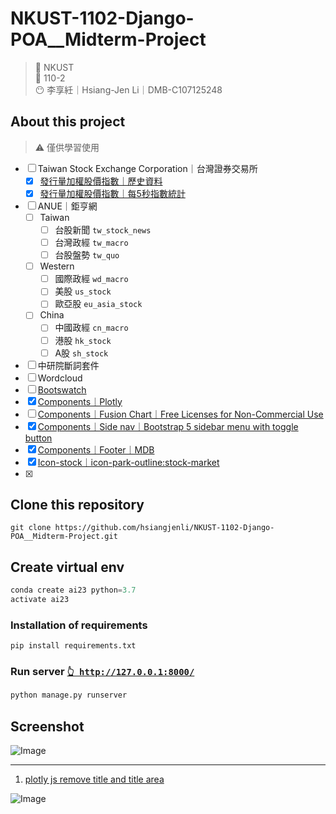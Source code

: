 # **NKUST-1102-Django-POA__Midterm-Project**

> 🏫 NKUST  
> 📅 110-2  
> 😶 李享紝｜Hsiang-Jen Li｜DMB-C107125248

## About this project

> ⚠️ 僅供學習使用

- [ ] Taiwan Stock Exchange Corporation｜台灣證券交易所
   - [x] [發行量加權股價指數｜歷史資料](https://www.twse.com.tw/zh/page/trading/indices/MI_5MINS_HIST.html)
   - [x] [發行量加權股價指數｜每5秒指數統計](https://www.twse.com.tw/zh/page/trading/exchange/MI_5MINS_INDEX.html)
- [ ] ANUE｜鉅亨網
   - [ ] Taiwan
      - [ ] 台股新聞 `tw_stock_news`
      - [ ] 台灣政經 `tw_macro`
      - [ ] 台股盤勢 `tw_quo`
   - [ ] Western
      - [ ] 國際政經 `wd_macro`
      - [ ] 美股 `us_stock`
      - [ ] 歐亞股 `eu_asia_stock`
   - [ ] China
      - [ ] 中國政經 `cn_macro`
      - [ ] 港股 `hk_stock`
      - [ ] A股 `sh_stock`
- [ ] 中研院斷詞套件
- [ ] Wordcloud
- [ ] [Bootswatch](https://bootswatch.com/flatly/)
- [x] [Components｜Plotly](https://plotly.com/javascript/)
- [ ] [Components｜Fusion Chart｜Free Licenses for Non-Commercial Use](https://www.fusioncharts.com/)
- [x] [Components｜Side nav｜Bootstrap 5 sidebar menu with toggle button](https://bbbootstrap.com/snippets/bootstrap-5-sidebar-menu-toggle-button-34132202)
- [x] [Components｜Footer｜MDB](https://mdbootstrap.com/docs/standard/navigation/footer/)
- [x] [Icon-stock｜icon-park-outline:stock-market](https://icon-sets.iconify.design/icon-park-outline/stock-market/)
- [x] 

## Clone this repository
```shell
git clone https://github.com/hsiangjenli/NKUST-1102-Django-POA__Midterm-Project.git
```
## Create virtual env
```python
conda create ai23 python=3.7
activate ai23
```
### Installation of requirements
```python
pip install requirements.txt
```

### Run server [`👆 http://127.0.0.1:8000/`](http://127.0.0.1:8000/)
```python
python manage.py runserver
```

## Screenshot
![Image](https://i.imgur.com/Gk6Xt5a.png)

---
1. [plotly js remove title and title area](https://stackoverflow.com/questions/38406525/plotly-js-remove-title-and-title-area)


![Image](https://i.imgur.com/RYbwrdo.png)

